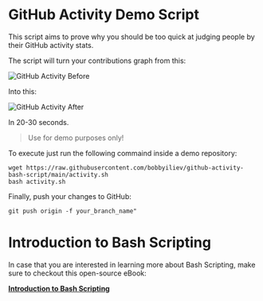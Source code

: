 # GitHub Activity Demo Script

This script aims to prove why you should be too quick at judging people by their GitHub activity stats.

The script will turn your contributions graph from this:

![GitHub Activity Before](https://imgur.com/SFQ3RJz.png)

Into this:

![GitHub Activity After](https://imgur.com/xJ6MjFH.png)

In 20-30 seconds.

> Use for demo purposes only!

To execute just run the following commaind inside a demo repository:

```
wget https://raw.githubusercontent.com/bobbyiliev/github-activity-bash-script/main/activity.sh
bash activity.sh
```

Finally, push your changes to GitHub:

```
git push origin -f your_branch_name"
```

# Introduction to Bash Scripting

In case that you are interested in learning more about Bash Scripting, make sure to checkout this open-source eBook:

**[Introduction to Bash Scripting](https://github.com/bobbyiliev/introduction-to-bash-scripting)**
